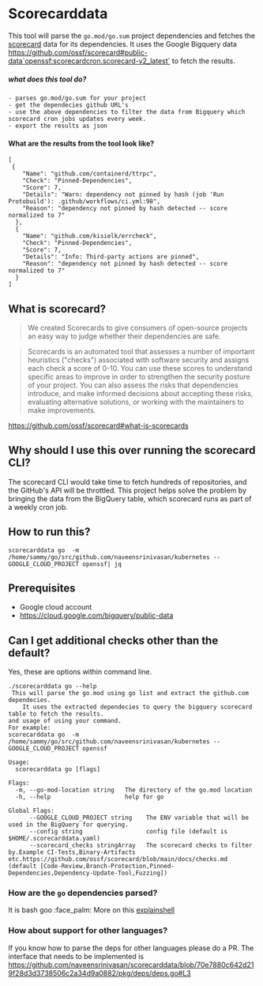 Scorecarddata
===
This tool will parse the `go.mod/go.sum` project dependencies and fetches the [scorecard](https://github.com/ossf/scorecard) data for its dependencies. 
It uses the Google Bigquery data https://github.com/ossf/scorecard#public-data`openssf:scorecardcron.scorecard-v2_latest` to fetch the results.

##### what does this tool do?

```
- parses go.mod/go.sum for your project
- get the dependecies github URL's
- use the above dependencies to filter the data from Bigquery which scorecard cron jobs updates every week.
- export the results as json
```
#### What are the results from the tool look like?
```json=
[
 {
    "Name": "github.com/containerd/ttrpc",
    "Check": "Pinned-Dependencies",
    "Score": 7,
    "Details": "Warn: dependency not pinned by hash (job 'Run Protobuild'): .github/workflows/ci.yml:98",
    "Reason": "dependency not pinned by hash detected -- score normalized to 7"
  },
  {
    "Name": "github.com/kisielk/errcheck",
    "Check": "Pinned-Dependencies",
    "Score": 7,
    "Details": "Info: Third-party actions are pinned",
    "Reason": "dependency not pinned by hash detected -- score normalized to 7"
  }
]
```

## What is scorecard?

>We created Scorecards to give consumers of open-source projects an easy way to judge whether their dependencies are safe.

> Scorecards is an automated tool that assesses a number of important heuristics ("checks") associated with software security and assigns each check a score of 0-10. You can use these scores to understand specific areas to improve in order to strengthen the security posture of your project. You can also assess the risks that dependencies introduce, and make informed decisions about accepting these risks, evaluating alternative solutions, or working with the maintainers to make improvements.

https://github.com/ossf/scorecard#what-is-scorecards


## Why should I use this over running the scorecard CLI?
The scorecard CLI would take time to fetch hundreds of repositories, and the GitHub's API will be throttled. This project helps solve the problem by bringing the data from the BigQuery table, which scorecard runs as part of a weekly cron job.


## How to run this?
`scorecarddata go  -m /home/sammy/go/src/github.com/naveensrinivasan/kubernetes --GOOGLE_CLOUD_PROJECT openssf| jq`

## Prerequisites 

- Google cloud account
- https://cloud.google.com/bigquery/public-data

## Can I get additional checks other than the default?
Yes, these are options within command line.
```
./scorecarddata go --help
 This will parse the go.mod using go list and extract the github.com dependecies.
	It uses the extracted dependecies to query the bigquery scorecard table to fetch the results.
and usage of using your command.
For example:
scorecarddata go  -m /home/sammy/go/src/github.com/naveensrinivasan/kubernetes --GOOGLE_CLOUD_PROJECT openssf

Usage:
  scorecarddata go [flags]

Flags:
  -m, --go-mod-location string   The directory of the go.mod location
  -h, --help                     help for go

Global Flags:
      --GOOGLE_CLOUD_PROJECT string    The ENV variable that will be used in the BigQuery for querying.
      --config string                  config file (default is $HOME/.scorecarddata.yaml)
      --scorecard_checks stringArray   The scorecard checks to filter by.Example CI-Tests,Binary-Artifacts etc.https://github.com/ossf/scorecard/blob/main/docs/checks.md (default [Code-Review,Branch-Protection,Pinned-Dependencies,Dependency-Update-Tool,Fuzzing])
```



### How are the `go` dependencies parsed?
It is bash goo :face_palm: More on this [explainshell](https://explainshell.com/explain?cmd=go+list+-m+-f+%27%7B%7Bif+not+%28or++.Main%29%7D%7D%7B%7B.Path%7D%7D%7B%7Bend%7D%7D%27+all+++%7C+grep+%22%5Egithub%22+%7C+sort+-u+%7C+cut+-d%2F+-f1-3+%7Cawk+%27%7Bprint+%241%7D%27%7C+sed+%22s%2F%5E%2F%5C%22%2F%3Bs%2F%24%2F%5C%22%2F%22%7C++tr+%27%5Cn%27+%27%2C%27+%7C+head+-c+-1)

### How about support for other languages? 
If you know how to parse the deps for other languages please do a PR.
The interface that needs to be implemented is https://github.com/naveensrinivasan/scorecarddata/blob/70e7880c642d219f28d3d3738506c2a34d9a0882/pkg/deps/deps.go#L3 
